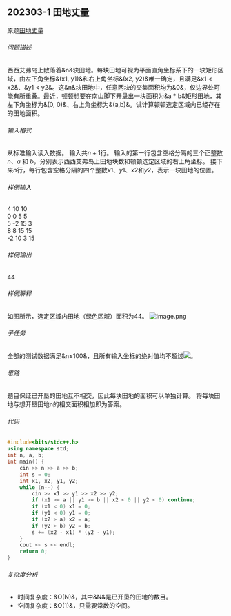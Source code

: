 ## 202303-1 田地丈量
原题[田地丈量](http://118.190.20.162/view.page?gpid=T165)
###### 问题描述
西西艾弗岛上散落着&n&块田地。每块田地可视为平面直角坐标系下的一块矩形区域，由左下角坐标&(x1, y1)&和右上角坐标&(x2, y2)&唯一确定，且满足&x1 < x2&、&y1 < y2&。这&n&块田地中，任意两块的交集面积均为&0&，仅边界处可能有所重叠。最近，顿顿想要在南山脚下开垦出一块面积为&a * b&矩形田地，其左下角坐标为&(0, 0)&、右上角坐标为&(a,b)&。试计算顿顿选定区域内已经存在的田地面积。
###### 输入格式
从标准输入读入数据。
输入共$n+1$行。
输入的第一行包含空格分隔的三个正整数 $n$、$a$ 和 $b$，分别表示西西艾弗岛上田地块数和顿顿选定区域的右上角坐标。
接下来$n$行，每行包含空格分隔的四个整数$x1$、$y1$、$x2$和$y2$，表示一块田地的位置。
###### 样例输入
4 10 10  
0 0 5 5  
5 -2 15 3  
8 8 15 15  
-2 10 3 15
###### 样例输出
44
###### 样例解释
如图所示，选定区域内田地（绿色区域）面积为44。
![image.png](https://cdn.nlark.com/yuque/0/2023/png/29271036/1694005936439-49a6012a-77bd-4814-80bd-7aed065fd9ac.png#clientId=ua669eb8b-1120-4&from=paste&height=394&id=u88603ebf&originHeight=492&originWidth=727&originalType=binary&ratio=1.25&rotation=0&showTitle=false&size=24144&status=done&style=none&taskId=ue5c40ef9-acff-4680-9eeb-c973bd2d229&title=&width=581.6)
###### 子任务
全部的测试数据满足&n≤100&，且所有输入坐标的绝对值均不超过![](https://cdn.nlark.com/yuque/__latex/339d64f7c6793861fa59f138f00cd757.svg#card=math&code=10%5E4&id=ObOhF)。
###### 思路
题目保证已开垦的田地互不相交，因此每块田地的面积可以单独计算。
将每块田地与想开垦田地n的相交面积相加即为答案。

###### 代码
```cpp
#include<bits/stdc++.h>
using namespace std;
int n, a, b;
int main() {
    cin >> n >> a >> b;
    int s = 0;
    int x1, x2, y1, y2;
    while (n--) {
        cin >> x1 >> y1 >> x2 >> y2;
        if (x1 >= a || y1 >= b || x2 < 0 || y2 < 0) continue;
        if (x1 < 0) x1 = 0;
        if (y1 < 0) y1 = 0;
        if (x2 > a) x2 = a;
        if (y2 > b) y2 = b;
        s += (x2 - x1) * (y2 - y1);
    }
    cout << s << endl;
    return 0;
}
```

###### 复杂度分析

- 时间复杂度：&O(N)&，其中&N&是已开垦的田地的数目。
- 空间复杂度：&O(1)&，只需要常数的空间。